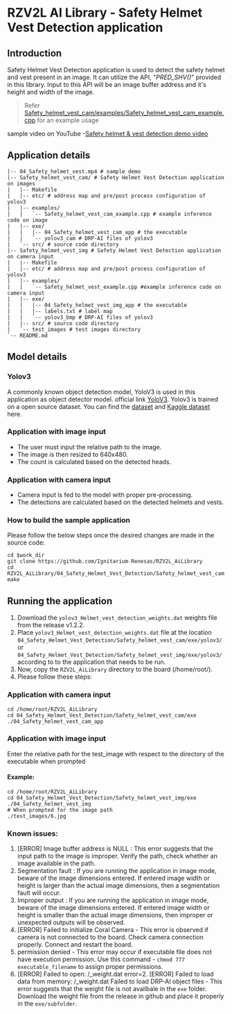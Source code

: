 # RZV2L AI Library - Safety Helmet Vest Detection application

## Introduction

Safety Helmet Vest Detection application is used to detect the safety helmet and vest present in an image.
It can utilize the API, "*PRED_SHV()*" provided in this library. Input to this API will be an image buffer address and it's height and width of the image. 
> Refer [Safety_helmet_vest_cam/examples/Safety_helmet_vest_cam_example.cpp](04_Safety_helmet_vest_cam/examples/Safety_helmet_vest_cam_example.cpp) for an example usage

sample video on YouTube -[Safety helmet & vest detection demo video](https://youtu.be/49FlBoSaC_E)

## Application details

```
|-- 04_Safety_helmet_vest.mp4 # sample demo
|-- Safety_helmet_vest_cam/ # Safety Helmet Vest Detection application on images
|   |-- Makefile
|   |-- etc/ # address map and pre/post process configuration of yolov3
|   |-- examples/
|   |   `-- Safety_helmet_vest_cam_example.cpp # example inference code on image
|   |-- exe/
|   |   |-- 04_Safety_helmet_vest_cam_app # the executable
|   |   `-- yolov3_cam # DRP-AI files of yolov3
|   `-- src/ # source code directory
|-- Safety_helmet_vest_img # Safety Helmet Vest Detection application on camera input
|   |-- Makefile
|   |-- etc/ # address map and pre/post process configuration of yolov3
|   |-- examples/
|   |   `-- Safety_helmet_vest_example.cpp #example inference code on camera input
|   |-- exe/
|   |   |-- 04_Safety_helmet_vest_img_app # the executable
|   |   |-- labels.txt # label map
|   |   `-- yolov3_bmp # DRP-AI files of yolov3
|   |-- src/ # source code directory
|   `-- test_images # test images directory
`-- README.md
```

## Model details

### Yolov3

A commonly known object detection model, YoloV3 is used in this application as object detector model. official link [YoloV3](https://pjreddie.com/darknet/yolo/).
Yolov3 is trained on a open source dataset.
You can find the [dataset](https://github.com/MinhNKB/helmet-safety-vest-detection) and [Kaggle dataset](https://www.kaggle.com/datasets/andrewmvd/hard-hat-detection) here.

### Application with image input
- The user must input the relative path to the image.
- The image is then resized to 640x480.
- The count is calculated based on the detected heads.

### Application with camera input
- Camera input is fed to the model with proper pre-processing.
- The detections are calculated based on the detected helmets and vests.

### How to build the sample application

Please follow the below steps once the desired changes are made in the source code:

```
cd $work_dir
git clone https://github.com/Ignitarium-Renesas/RZV2L_AiLibrary 
cd RZV2L_AiLibrary/04_Safety_Helmet_Vest_Detection/Safety_helmet_vest_cam 
make
```

## Running the application
1. Download the `yolov3_Helmet_vest_detection_weights.dat` weights file from the release v1.2.2. 
2. Place `yolov3_Helmet_vest_detection_weights.dat` file at the location `04_Safety_Helmet_Vest_Detection/Safety_helmet_vest_cam/exe/yolov3/` or `04_Safety_Helmet_Vest_Detection/Safety_helmet_vest_img/exe/yolov3/` according to to the application that needs to be run.
3. Now, copy the `RZV2L_AiLibrary` directory to the board (/home/root/).
4. Please follow these steps:

### Application with camera input

```
cd /home/root/RZV2L_AiLibrary 
cd 04_Safety_Helmet_Vest_Detection/Safety_helmet_vest_cam/exe
./04_Safety_helmet_vest_cam_app
```
### Application with image input

Enter the relative path for the test_image with respect to the directory of the executable when prompted

#### Example:
```
cd /home/root/RZV2L_AiLibrary 
cd 04_Safety_Helmet_Vest_Detection/Safety_helmet_vest_img/exe
./04_Safety_helmet_vest_img
# When prompted for the image path
./test_images/6.jpg
```
### Known issues:
1. [ERROR] Image buffer address is NULL : This error suggests that the input path to the image is improper. Verify the path, check whether an image available in the path.
2. Segmentation fault : If you are running the application in image mode, beware of the image dimensions entered. If entered image width or height is larger than the actual image dimensions, then a segmentation fault will occur.
3. Improper output : If you are running the application in image mode, beware of the image dimensions entered. If entered image width or height is smaller than the actual image dimensions, then improper or unexpected outputs will be observed.
4. [ERROR] Failed to initialize Coral Camera - This error is observed if camera is not connected to the board. Check camera connection properly. Connect and restart the board.
5. permission denied - This error may occur if executable file does not have execution permission. Use this command - `chmod 777 executable_filename` to assign proper permissions.
6. [ERROR] Failed to open: <prefix>/<prefix>_weight.dat error=2. [ERROR] Failed to load data from memory: <prefix>/<prefix>_weight.dat Failed to load DRP-AI object files - This error suggests that the weight file is not availbale in the `exe` folder. Download the weight file from the release in github and place it properly in the `exe/subfolder`.
